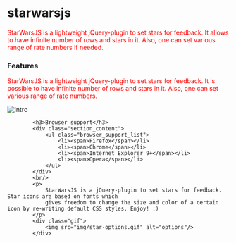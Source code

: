 <style>
p {color: red}
</style>
# starwarsjs
StarWarsJS is a lightweight jQuery-plugin to set stars for feedback. 
It allows to have infinite number of rows and stars in it. 
Also, one can set various range of rate numbers if needed.

<section class="features">
            <h3>Features</h3>
            <p>
                StarWarsJS is a lightweight jQuery-plugin to set stars for feedback.
                It is possible to have infinite number of rows and stars in it.
                Also, one can set various range of rate numbers. 
            </p> 
            <div>
                <img src="https://cloud.githubusercontent.com/assets/2904795/18429852/be8d0efe-78e6-11e6-8aeb-3cc2ac8c9abe.gif" alt="Intro"/>
            </div>
            
            <h3>Browser support</h3>
            <div class="section_content">
                <ul class="browser_support_list">
                    <li><span>Firefox</span></li>
                    <li><span>Chrome</span></li>
                    <li><span>Internet Explorer 9+</span></li>
                    <li><span>Opera</span></li>
                </ul>
            </div>
            <br/>
            <p>
                StarWarsJS is a jQuery-plugin to set stars for feedback. Star icons are based on fonts which
                gives freedom to change the size and color of a certain icon by re-writing default CSS styles. Enjoy! :)
            </p>
            <div class="gif">
                <img src="img/star-options.gif" alt="options"/>
            </div>
</section>
